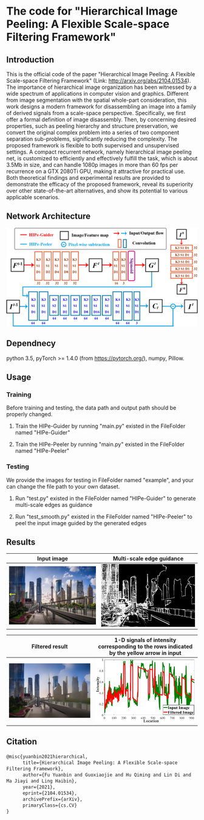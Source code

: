 
# The code for "Hierarchical Image Peeling: A Flexible Scale-space Filtering Framework"

## Introduction
This is the official code of the paper "Hierarchical Image Peeling: A Flexible Scale-space Filtering Framework" (Link: http://arxiv.org/abs/2104.01534). The importance of hierarchical image organization has been witnessed by a wide spectrum of applications in computer vision and graphics. Different from image segmentation with the spatial whole-part consideration, this work designs a modern framework for disassembling an image into a family of derived signals from a scale-space perspective. Specifically, we first offer a formal definition of image disassembly. Then, by concerning desired properties, such as peeling hierarchy and structure preservation, we convert the original complex problem into a series of two component separation sub-problems, significantly reducing the complexity. The proposed framework is flexible to both supervised and unsupervised settings. A compact recurrent network, namely hierarchical image peeling net, is customized to efficiently and effectively fulfill the task, which is about 3.5Mb in size, and can handle 1080p images in more than 60 fps per recurrence on a GTX 2080Ti GPU, making it attractive for practical use. Both theoretical findings and experimental results are provided to demonstrate the efficacy of the proposed framework, reveal its superiority over other state-of-the-art alternatives, and show its potential to various applicable scenarios.

## Network Architecture
![Reesuly](img/arch.png)

## Dependnecy
python 3.5, pyTorch >= 1.4.0 (from https://pytorch.org/), numpy, Pillow.
## Usage

### Training
Before training and testing, the data path and output path should be properly changed.
1. Train the HIPe-Guider by running "main.py" existed in the FileFolder named "HIPe-Guider"

2. Train the HIPe-Peeler by running "main.py" existed in the FileFolder named "HIPe-Peeler"

### Testing
We provide the images for testing in FileFolder named "example", and your can change the file path to your own dataset.
1. Run "test.py" existed in the FileFolder named "HIPe-Guider" to generate multi-scale edges as guidance

2. Run "test_smooth.py" existed in the FileFolder named "HIPe-Peeler" to peel the input image guided by the generated edges


## Results
Input image             |  Multi-scale edge guidance
:-------------------------:|:-------------------------:
![](img/building3.png)  |  ![](img/building3_edge.png)

Filtered result             |  1-D signals of intensity corresponding to the rows indicated by the yellow arrow in input
:-------------------------:|:-------------------------:
![](img/building3_smooth.png)  |  ![](img/Plot_firstpic2.png)


## Citation
```
@misc{yuanbin2021hierarchical,
      title={Hierarchical Image Peeling: A Flexible Scale-space Filtering Framework}, 
      author={Fu Yuanbin and Guoxiaojie and Hu Qiming and Lin Di and Ma Jiayi and Ling Haibin},
      year={2021},
      eprint={2104.01534},
      archivePrefix={arXiv},
      primaryClass={cs.CV}
}
```
